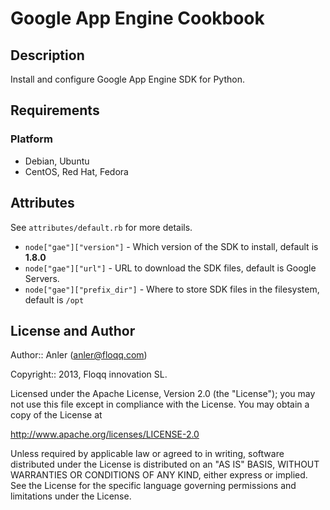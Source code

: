 Google App Engine Cookbook
==========================

Description
-----------

Install and configure Google App Engine SDK for Python.

Requirements
------------

### Platform

* Debian, Ubuntu
* CentOS, Red Hat, Fedora

Attributes
----------

See ``attributes/default.rb`` for more details.

* ``node["gae"]["version"]`` - Which version of the SDK to install, default is **1.8.0**
* ``node["gae"]["url"]`` - URL to download the SDK files, default is Google Servers.
* ``node["gae"]["prefix_dir"]`` - Where to store SDK files in the filesystem, default is ``/opt``

License and Author
------------------

Author:: Anler (anler@floqq.com)

Copyright:: 2013, Floqq innovation SL.

Licensed under the Apache License, Version 2.0 (the "License"); you may not use this file except in compliance with the License. You may obtain a copy of the License at

http://www.apache.org/licenses/LICENSE-2.0

Unless required by applicable law or agreed to in writing, software distributed under the License is distributed on an "AS IS" BASIS, WITHOUT WARRANTIES OR CONDITIONS OF ANY KIND, either express or implied. See the License for the specific language governing permissions and limitations under the License.
